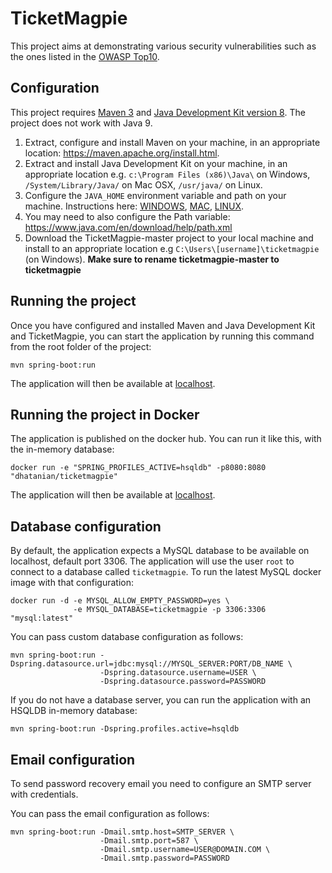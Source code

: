 TicketMagpie
============

This project aims at demonstrating various security vulnerabilities such as the ones listed in the [OWASP Top10](https://www.owasp.org/index.php/Category:OWASP_Top_Ten_Project).

Configuration
-------------

This project requires [Maven 3](https://maven.apache.org/) and
[Java Development Kit version 8](http://www.oracle.com/technetwork/java/javase/downloads/jdk8-downloads-2133151.html/).
The project does not work with Java 9. 

1. Extract, configure and install Maven on your machine, in an appropriate location: https://maven.apache.org/install.html.
2. Extract and install Java Development Kit on your machine, in an appropriate location e.g. `c:\Program Files (x86)\Java\` on Windows, `/System/Library/Java/` on Mac OSX, `/usr/java/` on Linux.
3. Configure the `JAVA_HOME` environment variable and path on your machine. Instructions here: [WINDOWS](https://confluence.atlassian.com/doc/setting-the-java_home-variable-in-windows-8895.html), 
[MAC](https://www.mkyong.com/java/how-to-set-java_home-environment-variable-on-mac-os-x/), 
[LINUX](http://www.cyberciti.biz/faq/linux-unix-set-java_home-path-variable/).
4. You may need to also configure the Path variable: https://www.java.com/en/download/help/path.xml
5. Download the TicketMagpie-master project to your local machine and install to an appropriate location e.g `C:\Users\[username]\ticketmagpie` (on Windows).
**Make sure to rename ticketmagpie-master to ticketmagpie**

Running the project
-------------------

Once you have configured and installed Maven and Java Development Kit and TicketMagpie, you can start the application by running this command from the root folder of the project:

```
mvn spring-boot:run
```

The application will then be available at [localhost](http://localhost:8080).

Running the project in Docker
-----------------------------

The application is published on the docker hub. You can run it like this, with the in-memory database:

```
docker run -e "SPRING_PROFILES_ACTIVE=hsqldb" -p8080:8080 "dhatanian/ticketmagpie"
```

The application will then be available at [localhost](http://localhost:8080).

Database configuration
----------------------

By default, the application expects a MySQL database to be available on localhost, default port 3306.
The application will use the user `root` to connect to a database called `ticketmagpie`. To run the latest
MySQL docker image with that configuration:

```
docker run -d -e MYSQL_ALLOW_EMPTY_PASSWORD=yes \
              -e MYSQL_DATABASE=ticketmagpie -p 3306:3306 "mysql:latest"
```

You can pass custom database configuration as follows:

```
mvn spring-boot:run -Dspring.datasource.url=jdbc:mysql://MYSQL_SERVER:PORT/DB_NAME \
                    -Dspring.datasource.username=USER \
                    -Dspring.datasource.password=PASSWORD
```

If you do not have a database server, you can run the application with an HSQLDB in-memory database:

```
mvn spring-boot:run -Dspring.profiles.active=hsqldb
```

Email configuration
-------------------

To send password recovery email you need to configure an SMTP server with credentials. 

You can pass the email configuration as follows:

```
mvn spring-boot:run -Dmail.smtp.host=SMTP_SERVER \ 
                    -Dmail.smtp.port=587 \
                    -Dmail.smtp.username=USER@DOMAIN.COM \
                    -Dmail.smtp.password=PASSWORD
```
